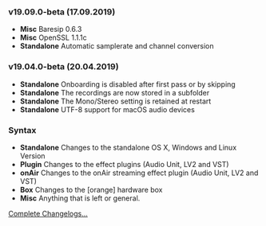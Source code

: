 ### v19.09.0-beta (17.09.2019)

- **Misc** Baresip 0.6.3
- **Misc** OpenSSL 1.1.1c
- **Standalone** Automatic samplerate and channel conversion


### v19.04.0-beta (20.04.2019)

- **Standalone** Onboarding is disabled after first pass or by skipping
- **Standalone** The recordings are now stored in a subfolder
- **Standalone** The Mono/Stereo setting is retained at restart
- **Standalone** UTF-8 support for macOS audio devices


### Syntax

- **Standalone** Changes to the standalone OS X, Windows and Linux Version
- **Plugin** Changes to the effect plugins (Audio Unit, LV2 and VST)
- **onAir** Changes to the onAir streaming effect plugin (Audio Unit, LV2 and VST)
- **Box** Changes to the [orange] hardware box
- **Misc** Anything that is left or general.

[Complete Changelogs...](https://github.com/Studio-Link/app/blob/v19.xx.x/CHANGELOG-ARCHIVE.md)
